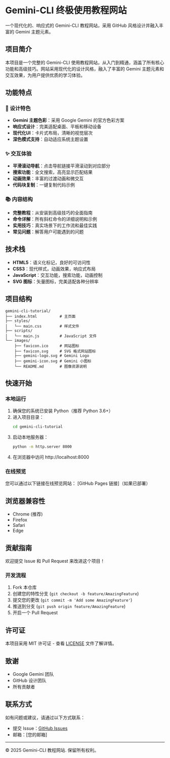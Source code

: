 # Gemini-CLI 终极使用教程网站

一个现代化的、响应式的 Gemini-CLI 教程网站，采用 GitHub 风格设计并融入丰富的 Gemini 主题元素。

## 项目简介

本项目是一个完整的 Gemini-CLI 使用教程网站，从入门到精通，涵盖了所有核心功能和高级技巧。网站采用现代化的设计风格，融入了丰富的 Gemini 主题元素和交互效果，为用户提供优质的学习体验。

## 功能特点

### 🎨 设计特色
- **Gemini 主题色彩**：采用 Google Gemini 的官方色彩方案
- **响应式设计**：完美适配桌面、平板和移动设备
- **现代化UI**：卡片式布局，清晰的视觉层次
- **深色模式支持**：自动适应系统主题设置

### ✨ 交互体验
- **平滑滚动导航**：点击导航链接平滑滚动到对应部分
- **搜索功能**：全文搜索，高亮显示匹配结果
- **动画效果**：丰富的过渡动画和微交互
- **代码块复制**：一键复制代码示例

### 📚 内容结构
- **完整教程**：从安装到高级技巧的全面指南
- **命令详解**：所有斜杠命令的详细说明和示例
- **实用技巧**：真实场景下的工作流和最佳实践
- **常见问题**：解答用户可能遇到的问题

## 技术栈

- **HTML5**：语义化标记，良好的可访问性
- **CSS3**：现代样式，动画效果，响应式布局
- **JavaScript**：交互功能，搜索功能，动画控制
- **SVG 图标**：矢量图标，完美适配各种分辨率

## 项目结构

```
gemini-cli-tutorial/
├── index.html          # 主页面
├── styles/
│   └── main.css        # 样式文件
├── scripts/
│   └── main.js         # JavaScript 文件
└── images/
    ├── favicon.ico     # 网站图标
    ├── favicon.svg     # SVG 格式网站图标
    ├── gemini-logo.svg # Gemini Logo
    ├── gemini-icon.svg # Gemini 小图标
    └── README.md       # 图像资源说明
```

## 快速开始

### 本地运行

1. 确保您的系统已安装 Python（推荐 Python 3.6+）
2. 进入项目目录：
   ```bash
   cd gemini-cli-tutorial
   ```
3. 启动本地服务器：
   ```bash
   python -m http.server 8000
   ```
4. 在浏览器中访问 http://localhost:8000

### 在线预览

您可以通过以下链接在线预览网站：
[GitHub Pages 链接]（如果已部署）

## 浏览器兼容性

- Chrome (推荐)
- Firefox
- Safari
- Edge

## 贡献指南

欢迎提交 Issue 和 Pull Request 来改进这个项目！

### 开发流程

1. Fork 本仓库
2. 创建您的特性分支 (`git checkout -b feature/AmazingFeature`)
3. 提交您的更改 (`git commit -m 'Add some AmazingFeature'`)
4. 推送到分支 (`git push origin feature/AmazingFeature`)
5. 开启一个 Pull Request

## 许可证

本项目采用 MIT 许可证 - 查看 [LICENSE](LICENSE) 文件了解详情。

## 致谢

- Google Gemini 团队
- GitHub 设计团队
- 所有贡献者

## 联系方式

如有问题或建议，请通过以下方式联系：

- 提交 Issue：[GitHub Issues](链接)
- 邮箱：[您的邮箱]

---

© 2025 Gemini-CLI 教程网站. 保留所有权利。